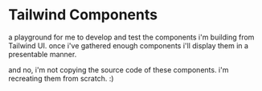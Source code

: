 # Tailwind Components

a playground for me to develop and test the components i'm building from Tailwind UI. once i've gathered enough components i'll display them in a presentable manner.

and no, i'm not copying the source code of these components. i'm recreating them from scratch. :)
